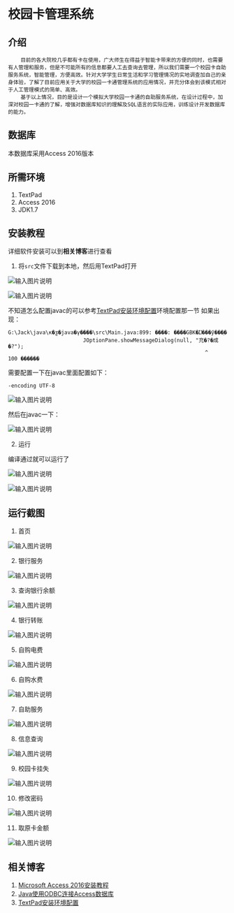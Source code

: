 # 校园卡管理系统

## 介绍
        目前的各大院校几乎都有卡在使用，广大师生在得益于智能卡带来的方便的同时，也需要有人管理和服务，但是不可能所有的信息都要人工去查询去管理，所以我们需要一个校园卡自助服务系统，智能管理，方便高效。针对大学学生日常生活和学习管理情况的实地调查加自己的亲身体验，了解了目前应用关于大学的校园一卡通管理系统的应用情况，并充分体会到该模式相对于人工管理模式的简单、高效。
        基于以上情况，目的是设计一个模拟大学校园一卡通的自助服务系统，在设计过程中，加深对校园一卡通的了解，增强对数据库知识的理解及SQL语言的实际应用，训练设计开发数据库的能力。


## 数据库
  本数据库采用Access 2016版本

## 所需环境
1.  TextPad
2.  Access 2016
3.  JDK1.7


## 安装教程
详细软件安装可以到**相关博客**进行查看

1.  将`src`文件下载到本地，然后用TextPad打开

![输入图片说明](https://images.gitee.com/uploads/images/2021/1013/105112_e8798880_1590078.png "屏幕截图.png")

![输入图片说明](https://images.gitee.com/uploads/images/2021/1013/105208_7cbf7674_1590078.png "屏幕截图.png")

不知道怎么配置javac的可以参考[TextPad安装环境配置](https://jackwei.blog.csdn.net/article/details/86914950)环境配置那一节
如果出现：


```
G:\Jack\java\κ�ƺ�java�γ����\src\Main.java:899: ����: ����GBK�Ĳ���ӳ���ַ�
						JOptionPane.showMessageDialog(null, "充�?�成�?");
						                                       ^
100 ������
```


需要配置一下在javac里面配置如下：

` -encoding UTF-8 `

![输入图片说明](https://images.gitee.com/uploads/images/2021/1013/105620_48f03ab7_1590078.png "屏幕截图.png")

然后在javac一下：

![输入图片说明](https://images.gitee.com/uploads/images/2021/1013/105722_71896fce_1590078.png "屏幕截图.png")


2.  运行

编译通过就可以运行了

![输入图片说明](https://images.gitee.com/uploads/images/2021/1013/105800_54232cb1_1590078.png "屏幕截图.png")


![输入图片说明](https://images.gitee.com/uploads/images/2021/1013/105845_a5f0d592_1590078.png "屏幕截图.png")


## 运行截图

1.  首页

![输入图片说明](https://images.gitee.com/uploads/images/2021/1013/105938_18d901e2_1590078.png "屏幕截图.png")

2.  银行服务

![输入图片说明](https://images.gitee.com/uploads/images/2021/1013/105950_73350465_1590078.png "屏幕截图.png")

3.  查询银行余额

![输入图片说明](https://images.gitee.com/uploads/images/2021/1013/110205_42db42ed_1590078.png "屏幕截图.png")

4.  银行转账

![输入图片说明](https://images.gitee.com/uploads/images/2021/1013/110221_51707ba2_1590078.png "屏幕截图.png")

5.  自购电费

![输入图片说明](https://images.gitee.com/uploads/images/2021/1013/110232_bc1273e3_1590078.png "屏幕截图.png")

6.  自购水费

![输入图片说明](https://images.gitee.com/uploads/images/2021/1013/110252_a0c3454a_1590078.png "屏幕截图.png")

7.  自助服务

![输入图片说明](https://images.gitee.com/uploads/images/2021/1013/110303_faa2386e_1590078.png "屏幕截图.png")

8.  信息查询

![输入图片说明](https://images.gitee.com/uploads/images/2021/1013/110318_6e142cd0_1590078.png "屏幕截图.png")

9.  校园卡挂失

![输入图片说明](https://images.gitee.com/uploads/images/2021/1013/110325_69173f04_1590078.png "屏幕截图.png")

10.  修改密码

![输入图片说明](https://images.gitee.com/uploads/images/2021/1013/110344_ca2c51d5_1590078.png "屏幕截图.png")

11.  取原卡金额

![输入图片说明](https://images.gitee.com/uploads/images/2021/1013/110352_695817ad_1590078.png "屏幕截图.png")




## 相关博客

1.  [Microsoft Access 2016安装教程](https://blog.csdn.net/WeiHao0240/article/details/120672363)
2.  [Java使用ODBC连接Access数据库](https://blog.csdn.net/WeiHao0240/article/details/120727203)
3.  [TextPad安装环境配置](https://jackwei.blog.csdn.net/article/details/86914950)
